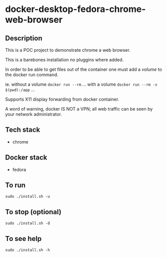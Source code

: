 # docker-desktop-fedora-chrome-web-browser

## Description
This is a POC project to demonstrate chrome a web browser.

This is a barebones installation no pluggins where added.

In order to be able to get files out of the container one must add a *volume* to the docker run command.

ie.
without a volume
`docker run --rm` ...
with a volume
`docker run --rm -v $(pwd):/app` ...

Supports X11 display forwarding from docker container.

A word of warning, docker IS NOT a VPN; all web traffic can be seen by your network administrator.

## Tech stack
- chrome

## Docker stack
- fedora

## To run
`sudo ./install.sh -u`

## To stop (optional)
`sudo ./install.sh -d`

## To see help
`sudo ./install.sh -h`